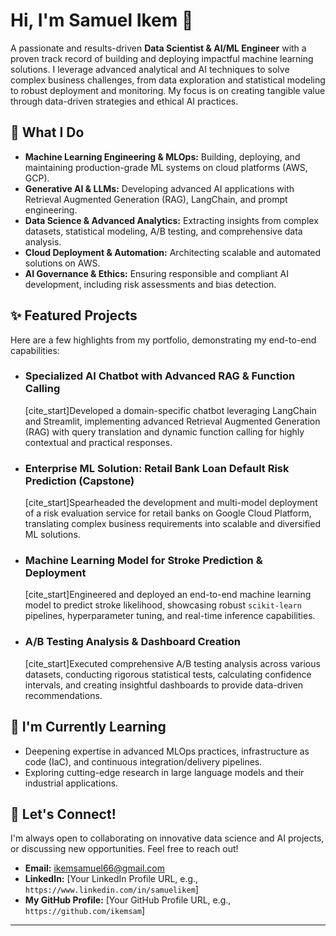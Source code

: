 # Hi, I'm Samuel Ikem 👋

A passionate and results-driven **Data Scientist & AI/ML Engineer** with a proven track record of building and deploying impactful machine learning solutions. I leverage advanced analytical and AI techniques to solve complex business challenges, from data exploration and statistical modeling to robust deployment and monitoring.  My focus is on creating tangible value through data-driven strategies and ethical AI practices.

## 🚀 What I Do

* **Machine Learning Engineering & MLOps:** Building, deploying, and maintaining production-grade ML systems on cloud platforms (AWS, GCP).
* **Generative AI & LLMs:** Developing advanced AI applications with Retrieval Augmented Generation (RAG), LangChain, and prompt engineering.
* **Data Science & Advanced Analytics:** Extracting insights from complex datasets, statistical modeling, A/B testing, and comprehensive data analysis.
* **Cloud Deployment & Automation:** Architecting scalable and automated solutions on AWS.
* **AI Governance & Ethics:** Ensuring responsible and compliant AI development, including risk assessments and bias detection.

## ✨ Featured Projects

Here are a few highlights from my portfolio, demonstrating my end-to-end capabilities:

* ### **Specialized AI Chatbot with Advanced RAG & Function Calling**
    [cite_start]Developed a domain-specific chatbot leveraging LangChain and Streamlit, implementing advanced Retrieval Augmented Generation (RAG) with query translation and dynamic function calling for highly contextual and practical responses. 

* ### **Enterprise ML Solution: Retail Bank Loan Default Risk Prediction (Capstone)**
    [cite_start]Spearheaded the development and multi-model deployment of a risk evaluation service for retail banks on Google Cloud Platform, translating complex business requirements into scalable and diversified ML solutions.


* ### **Machine Learning Model for Stroke Prediction & Deployment**
    [cite_start]Engineered and deployed an end-to-end machine learning model to predict stroke likelihood, showcasing robust `scikit-learn` pipelines, hyperparameter tuning, and real-time inference capabilities.

* ### **A/B Testing Analysis & Dashboard Creation**
    [cite_start]Executed comprehensive A/B testing analysis across various datasets, conducting rigorous statistical tests, calculating confidence intervals, and creating insightful dashboards to provide data-driven recommendations. 

## 🌱 I'm Currently Learning

* Deepening expertise in advanced MLOps practices, infrastructure as code (IaC), and continuous integration/delivery pipelines.
* Exploring cutting-edge research in large language models and their industrial applications.

## 👋 Let's Connect!

I'm always open to collaborating on innovative data science and AI projects, or discussing new opportunities. Feel free to reach out!

* **Email:** ikemsamuel66@gmail.com
* **LinkedIn:** [Your LinkedIn Profile URL, e.g., `https://www.linkedin.com/in/samuelikem`]
* **My GitHub Profile:** [Your GitHub Profile URL, e.g., `https://github.com/ikemsam`]

---
